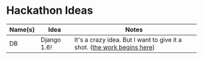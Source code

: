 # Hackathon Ideas

Name(s) | Idea        | Notes
--------|-------------|-------
DB      | Django 1.6! | It's a crazy idea. But I want to give it a shot. ([the work begins here](https://github.com/edx/xblock-sdk/pull/10))